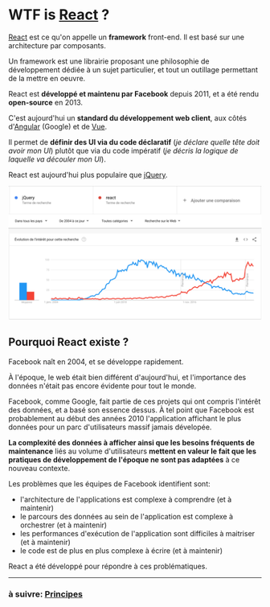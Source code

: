 # WTF is [React](https://reactjs.org/) ?

[React](https://reactjs.org/) est ce qu'on appelle un **framework** front-end. Il est basé sur une architecture par composants.

Un framework est une librairie proposant une philosophie de développement dédiée à un sujet particulier, et tout un outillage permettant de la mettre en oeuvre.

React est **développé et maintenu par Facebook** depuis 2011, et a été rendu **open-source** en 2013.

C'est aujourd'hui un **standard du développement web client**, aux côtés d'[Angular](https://angular.io/) (Google) et de [Vue](https://vuejs.org/).

Il permet de **définir des UI via du code déclaratif** (*je déclare quelle tête doit avoir mon UI*) plutôt que via du code impératif (*je décris la logique de laquelle va découler mon UI*).

React est aujourd'hui plus populaire que [jQuery](https://jquery.com/).

<img src="../images/react-vs-jquery.png"  alt="React est plus populaire que jQuery" />

## Pourquoi React existe ?

Facebook naît en 2004, et se développe rapidement.

À l'époque, le web était bien différent d'aujourd'hui, et l'importance des données n'était pas encore évidente pour tout le monde.

Facebook, comme Google, fait partie de ces projets qui ont compris l'intérêt des données, et a basé son essence dessus. À tel point que Facebook est probablement au début des années 2010 l'application affichant le plus données pour un parc d'utilisateurs massif jamais dévelopée.

**La complexité des données à afficher ainsi que les besoins fréquents de maintenance** liés au volume d'utilisateurs **mettent en valeur le fait que les pratiques de développement de l'époque ne sont pas adaptées** à ce nouveau contexte.

Les problèmes que les équipes de Facebook identifient sont:

- l'architecture de l'applications est complexe à comprendre (et à maintenir)
- le parcours des données au sein de l'application est complexe à orchestrer (et à maintenir)
- les performances d'exécution de l'application sont difficiles à maitriser (et à maintenir)
- le code est de plus en plus complexe à écrire (et à maintenir)

React a été développé pour répondre à ces problématiques.

---

### à suivre: [Principes](./3_concepts.md)
